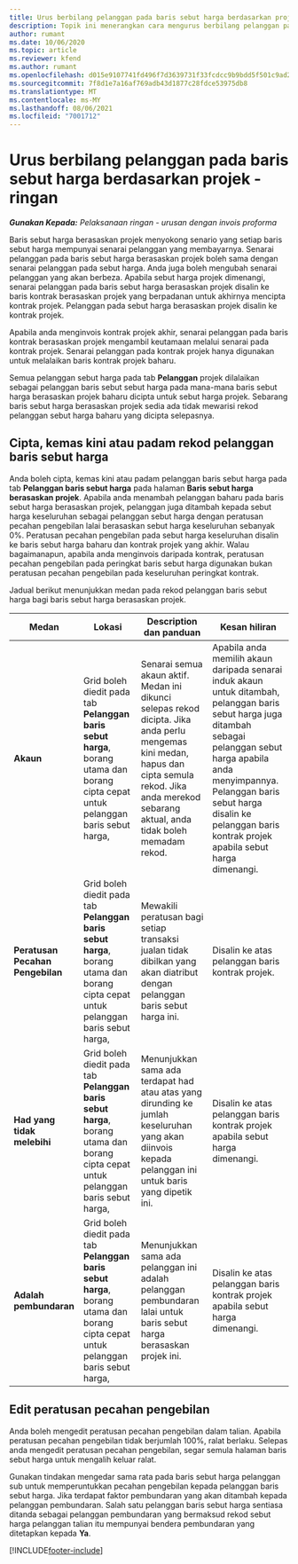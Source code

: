 ```yaml
---
title: Urus berbilang pelanggan pada baris sebut harga berdasarkan projek - ringan
description: Topik ini menerangkan cara mengurus berbilang pelanggan pada baris sebut harga berasaskan projek.
author: rumant
ms.date: 10/06/2020
ms.topic: article
ms.reviewer: kfend
ms.author: rumant
ms.openlocfilehash: d015e9107741fd496f7d3639731f33fcdcc9b9bdd5f501c9ad2617e37a707f35
ms.sourcegitcommit: 7f8d1e7a16af769adb43d1877c28fdce53975db8
ms.translationtype: MT
ms.contentlocale: ms-MY
ms.lasthandoff: 08/06/2021
ms.locfileid: "7001712"
---
```

# <a name="manage-multiple-customers-on-project-based-quote-lines---lite"></a>Urus berbilang pelanggan pada baris sebut harga berdasarkan projek - ringan

_**Gunakan Kepada:** Pelaksanaan ringan - urusan dengan invois proforma_

Baris sebut harga berasaskan projek menyokong senario yang setiap baris sebut harga mempunyai senarai pelanggan yang membayarnya. Senarai pelanggan pada baris sebut harga berasaskan projek boleh sama dengan senarai pelanggan pada sebut harga. Anda juga boleh mengubah senarai pelanggan yang akan berbeza. Apabila sebut harga projek dimenangi, senarai pelanggan pada baris sebut harga berasaskan projek disalin ke baris kontrak berasaskan projek yang berpadanan untuk akhirnya mencipta kontrak projek. Pelanggan pada sebut harga berasaskan projek disalin ke kontrak projek.

Apabila anda menginvois kontrak projek akhir, senarai pelanggan pada baris kontrak berasaskan projek mengambil keutamaan melalui senarai pada kontrak projek. Senarai pelanggan pada kontrak projek hanya digunakan untuk melalaikan baris kontrak projek baharu.

Semua pelanggan sebut harga pada tab **Pelanggan** projek dilalaikan sebagai pelanggan baris sebut sebut harga pada mana-mana baris sebut harga berasaskan projek baharu dicipta untuk sebut harga projek. Sebarang baris sebut harga berasaskan projek sedia ada tidak mewarisi rekod pelanggan sebut harga baharu yang dicipta selepasnya.

## <a name="create-update-or-delete-a-quote-line-customer-record"></a>Cipta, kemas kini atau padam rekod pelanggan baris sebut harga

Anda boleh cipta, kemas kini atau padam pelanggan baris sebut harga pada tab **Pelanggan baris sebut harga** pada halaman **Baris sebut harga berasaskan projek**. Apabila anda menambah pelanggan baharu pada baris sebut harga berasaskan projek, pelanggan juga ditambah kepada sebut harga keseluruhan sebagai pelanggan sebut harga dengan peratusan pecahan pengebilan lalai berasaskan sebut harga keseluruhan sebanyak 0%. Peratusan pecahan pengebilan pada sebut harga keseluruhan disalin ke baris sebut harga baharu dan kontrak projek yang akhir. Walau bagaimanapun, apabila anda menginvois daripada kontrak, peratusan pecahan pengebilan pada peringkat baris sebut harga digunakan bukan peratusan pecahan pengebilan pada keseluruhan peringkat kontrak. 

Jadual berikut menunjukkan medan pada rekod pelanggan baris sebut harga bagi baris sebut harga berasaskan projek.

| Medan | Lokasi | Description dan panduan | Kesan hiliran |
| --- | --- | --- | --- |
| **Akaun** | Grid boleh diedit pada tab **Pelanggan baris sebut harga**, borang utama dan borang cipta cepat untuk pelanggan baris sebut harga, | Senarai semua akaun aktif. Medan ini dikunci selepas rekod dicipta. Jika anda perlu mengemas kini medan, hapus dan cipta semula rekod. Jika anda merekod sebarang aktual, anda tidak boleh memadam rekod. | Apabila anda memilih akaun daripada senarai induk akaun untuk ditambah, pelanggan baris sebut harga juga ditambah sebagai pelanggan sebut harga apabila anda menyimpannya. Pelanggan baris sebut harga disalin ke pelanggan baris kontrak projek apabila sebut harga dimenangi. |
| **Peratusan Pecahan Pengebilan** | Grid boleh diedit pada tab **Pelanggan baris sebut harga**, borang utama dan borang cipta cepat untuk pelanggan baris sebut harga, | Mewakili peratusan bagi setiap transaksi jualan tidak dibilkan yang akan diatribut dengan pelanggan baris sebut harga ini. | Disalin ke atas pelanggan baris kontrak projek. |
| **Had yang tidak melebihi** | Grid boleh diedit pada tab **Pelanggan baris sebut harga**, borang utama dan borang cipta cepat untuk pelanggan baris sebut harga, | Menunjukkan sama ada terdapat had atau atas yang dirunding ke jumlah keseluruhan yang akan diinvois kepada pelanggan ini untuk baris yang dipetik ini. | Disalin ke atas pelanggan baris kontrak projek apabila sebut harga dimenangi. |
| **Adalah pembundaran** | Grid boleh diedit pada tab **Pelanggan baris sebut harga**, borang utama dan borang cipta cepat untuk pelanggan baris sebut harga, | Menunjukkan sama ada pelanggan ini adalah pelanggan pembundaran lalai untuk baris sebut harga berasaskan projek ini. | Disalin ke atas pelanggan baris kontrak projek apabila sebut harga dimenangi. |

## <a name="edit-billing-split-percentages"></a>Edit peratusan pecahan pengebilan

Anda boleh mengedit peratusan pecahan pengebilan dalam talian. Apabila peratusan pecahan pengebilan tidak berjumlah 100%, ralat berlaku. Selepas anda mengedit peratusan pecahan pengebilan, segar semula halaman baris sebut harga untuk mengalih keluar ralat.

Gunakan tindakan mengedar sama rata pada baris sebut harga pelanggan sub untuk memperuntukkan pecahan pengebilan kepada pelanggan baris sebut harga. Jika terdapat faktor pembundaran yang akan ditambah kepada pelanggan pembundaran. Salah satu pelanggan baris sebut harga sentiasa ditanda sebagai pelanggan pembundaran yang bermaksud rekod sebut harga pelanggan talian itu mempunyai bendera pembundaran yang ditetapkan kepada **Ya**. 


[!INCLUDE[footer-include](../../includes/footer-banner.md)]